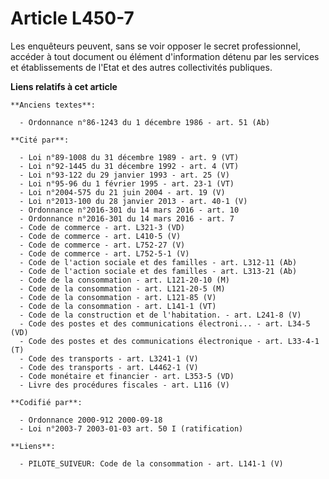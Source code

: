 # Article L450-7

Les enquêteurs peuvent, sans se voir opposer le secret professionnel, accéder à tout document ou élément d'information détenu
par les services et établissements de l'Etat et des autres collectivités publiques.

**Liens relatifs à cet article**

	**Anciens textes**:

	  - Ordonnance n°86-1243 du 1 décembre 1986 - art. 51 (Ab)

	**Cité par**:

	  - Loi n°89-1008 du 31 décembre 1989 - art. 9 (VT)
	  - Loi n°92-1445 du 31 décembre 1992 - art. 4 (VT)
	  - Loi n°93-122 du 29 janvier 1993 - art. 25 (V)
	  - Loi n°95-96 du 1 février 1995 - art. 23-1 (VT)
	  - Loi n°2004-575 du 21 juin 2004 - art. 19 (V)
	  - Loi n°2013-100 du 28 janvier 2013 - art. 40-1 (V)
	  - Ordonnance n°2016-301 du 14 mars 2016 - art. 10
	  - Ordonnance n°2016-301 du 14 mars 2016 - art. 7
	  - Code de commerce - art. L321-3 (VD)
	  - Code de commerce - art. L410-5 (V)
	  - Code de commerce - art. L752-27 (V)
	  - Code de commerce - art. L752-5-1 (V)
	  - Code de l'action sociale et des familles - art. L312-11 (Ab)
	  - Code de l'action sociale et des familles - art. L313-21 (Ab)
	  - Code de la consommation - art. L121-20-10 (M)
	  - Code de la consommation - art. L121-20-5 (M)
	  - Code de la consommation - art. L121-85 (V)
	  - Code de la consommation - art. L141-1 (VT)
	  - Code de la construction et de l'habitation. - art. L241-8 (V)
	  - Code des postes et des communications électroni... - art. L34-5 (VD)
	  - Code des postes et des communications électronique - art. L33-4-1 (T)
	  - Code des transports - art. L3241-1 (V)
	  - Code des transports - art. L4462-1 (V)
	  - Code monétaire et financier - art. L353-5 (VD)
	  - Livre des procédures fiscales - art. L116 (V)

	**Codifié par**:

	  - Ordonnance 2000-912 2000-09-18
	  - Loi n°2003-7 2003-01-03 art. 50 I (ratification)

	**Liens**:

	  - PILOTE_SUIVEUR: Code de la consommation - art. L141-1 (V)
